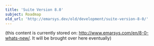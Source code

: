 ```yaml
---
title: 'Suite Version 8.0'
subject: Roadmap
old_url: 'http://emarsys.dev/old/development/suite-version-8-0/'
---
```


(this content is currently stored on: <http://www.emarsys.com/en/8-0-whats-new/>. It will be brought over here eventually)